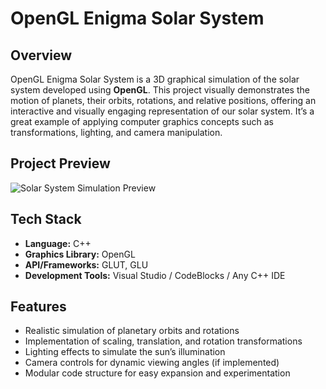 # OpenGL Enigma Solar System

## Overview

OpenGL Enigma Solar System is a 3D graphical simulation of the solar system developed using **OpenGL**. This project visually demonstrates the motion of planets, their orbits, rotations, and relative positions, offering an interactive and visually engaging representation of our solar system. It’s a great example of applying computer graphics concepts such as transformations, lighting, and camera manipulation.

## Project Preview

![Solar System Simulation Preview](./solar-system-preview.png)

## Tech Stack

- **Language:** C++  
- **Graphics Library:** OpenGL  
- **API/Frameworks:** GLUT, GLU  
- **Development Tools:** Visual Studio / CodeBlocks / Any C++ IDE  

## Features

- Realistic simulation of planetary orbits and rotations  
- Implementation of scaling, translation, and rotation transformations  
- Lighting effects to simulate the sun’s illumination  
- Camera controls for dynamic viewing angles (if implemented)  
- Modular code structure for easy expansion and experimentation  
